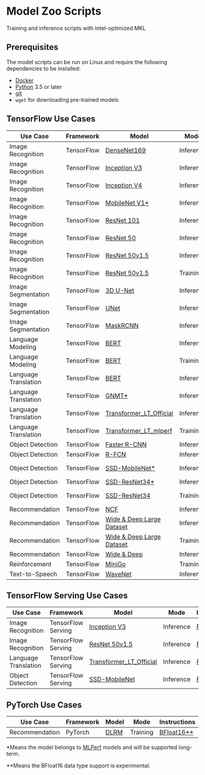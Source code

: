 # Model Zoo Scripts

Training and inference scripts with Intel-optimized MKL

## Prerequisites

The model scripts can be run on Linux and require the following
dependencies to be installed:
* [Docker](https://docs.docker.com/install/)
* [Python](https://www.python.org/downloads/) 3.5 or later
* [git](https://git-scm.com/book/en/v2/Getting-Started-Installing-Git)
* `wget` for downloading pre-trained models

## TensorFlow Use Cases

| Use Case               | Framework     | Model               | Mode      | Instructions    |
| -----------------------| --------------| ------------------- | --------- |------------------------------|
| Image Recognition      | TensorFlow    | [DenseNet169](https://arxiv.org/pdf/1608.06993.pdf)         | Inference | [FP32](image_recognition/tensorflow/densenet169/README.md#fp32-inference-instructions) |
| Image Recognition      | TensorFlow    | [Inception V3](https://arxiv.org/pdf/1512.00567.pdf)        | Inference | [Int8](image_recognition/tensorflow/inceptionv3/README.md#int8-inference-instructions) [FP32](image_recognition/tensorflow/inceptionv3/README.md#fp32-inference-instructions) |
| Image Recognition      | TensorFlow    | [Inception V4](https://arxiv.org/pdf/1602.07261.pdf)        | Inference | [Int8](image_recognition/tensorflow/inceptionv4/README.md#int8-inference-instructions) [FP32](image_recognition/tensorflow/inceptionv4/README.md#fp32-inference-instructions) |
| Image Recognition      | TensorFlow    | [MobileNet V1*](https://arxiv.org/pdf/1704.04861.pdf)        | Inference | [Int8](image_recognition/tensorflow/mobilenet_v1/README.md#int8-inference-instructions) [FP32](image_recognition/tensorflow/mobilenet_v1/README.md#fp32-inference-instructions) |
| Image Recognition      | TensorFlow    | [ResNet 101](https://arxiv.org/pdf/1512.03385.pdf)          | Inference | [Int8](image_recognition/tensorflow/resnet101/README.md#int8-inference-instructions) [FP32](image_recognition/tensorflow/resnet101/README.md#fp32-inference-instructions) |
| Image Recognition      | TensorFlow    | [ResNet 50](https://arxiv.org/pdf/1512.03385.pdf)           | Inference | [Int8](image_recognition/tensorflow/resnet50/README.md#int8-inference-instructions) [FP32](image_recognition/tensorflow/resnet50/README.md#fp32-inference-instructions)|
| Image Recognition      | TensorFlow    | [ResNet 50v1.5](https://github.com/tensorflow/models/tree/master/official/resnet) | Inference | [Int8](image_recognition/tensorflow/resnet50v1_5/README.md#int8-inference-instructions) [FP32](image_recognition/tensorflow/resnet50v1_5/README.md#fp32-inference-instructions) [BFloat16**](image_recognition/tensorflow/resnet50v1_5/README.md#bfloat16-inference-instructions)|
| Image Recognition      | TensorFlow    | [ResNet 50v1.5](https://github.com/tensorflow/models/tree/master/official/resnet) | Training | [FP32](image_recognition/tensorflow/resnet50v1_5/README.md#fp32-training-instructions) [BFloat16**](image_recognition/tensorflow/resnet50v1_5/README.md#bfloat16-training-instructions)|
| Image Segmentation     | TensorFlow    | [3D U-Net](https://arxiv.org/pdf/1606.06650.pdf)            | Inference | [FP32](image_segmentation/tensorflow/3d_unet/README.md) |
| Image Segmentation     | TensorFlow    | [UNet](https://arxiv.org/pdf/1505.04597.pdf)                | Inference | [FP32](image_segmentation/tensorflow/unet/README.md#fp32-inference-instructions) |
| Image Segmentation     | TensorFlow    | [MaskRCNN](https://arxiv.org/abs/1703.06870) | Inference | [FP32](image_segmentation/tensorflow/maskrcnn/README.md#fp32-training-instructions) |
| Language Modeling      | TensorFlow    | [BERT](https://arxiv.org/pdf/1810.04805.pdf)                | Inference | [FP32](language_modeling/tensorflow/bert_large/README.md#fp32-inference-instructions) [BFloat16**](language_modeling/tensorflow/bert_large/README.md#bfloat16-inference-instructions) |
| Language Modeling      | TensorFlow    | [BERT](https://arxiv.org/pdf/1810.04805.pdf)                | Training  | [FP32](language_modeling/tensorflow/bert_large/README.md#fp32-training-instructions) [BFloat16**](language_modeling/tensorflow/bert_large/README.md#bfloat16-training-instructions) |
| Language Translation   | TensorFlow    | [BERT](https://arxiv.org/pdf/1810.04805.pdf)                | Inference | [FP32](language_translation/tensorflow/bert/README.md#fp32-inference-instructions) |
| Language Translation   | TensorFlow    | [GNMT*](https://arxiv.org/pdf/1609.08144.pdf)                | Inference | [FP32](language_translation/tensorflow/mlperf_gnmt/README.md#fp32-inference-instructions) |
| Language Translation   | TensorFlow    | [Transformer_LT_Official ](https://arxiv.org/pdf/1706.03762.pdf)| Inference | [FP32](language_translation/tensorflow/transformer_lt_official/README.md#fp32-inference-instructions) |
| Language Translation   | TensorFlow    | [Transformer_LT_mlperf ](https://arxiv.org/pdf/1706.03762.pdf)| Training | [FP32](language_translation/tensorflow/transformer_mlperf/README.md#fp32-training-instructions) [BFloat16**](language_translation/tensorflow/transformer_mlperf/README.md#bfloat16-training-instructions) |
| Object Detection       | TensorFlow    | [Faster R-CNN](https://arxiv.org/pdf/1506.01497.pdf)        | Inference | [Int8](object_detection/tensorflow/faster_rcnn/README.md#int8-inference-instructions) [FP32](object_detection/tensorflow/faster_rcnn/README.md#fp32-inference-instructions) |
| Object Detection       | TensorFlow    | [R-FCN](https://arxiv.org/pdf/1605.06409.pdf)               | Inference | [Int8](object_detection/tensorflow/rfcn/README.md#int8-inference-instructions) [FP32](object_detection/tensorflow/rfcn/README.md#fp32-inference-instructions) |
| Object Detection       | TensorFlow    | [SSD-MobileNet*](https://arxiv.org/pdf/1704.04861.pdf)       | Inference | [Int8](object_detection/tensorflow/ssd-mobilenet/README.md#int8-inference-instructions) [FP32](object_detection/tensorflow/ssd-mobilenet/README.md#fp32-inference-instructions) [BFloat16**](object_detection/tensorflow/ssd-mobilenet/README.md#bfloat16-inference-instructions) |
| Object Detection       | TensorFlow    | [SSD-ResNet34*](https://arxiv.org/pdf/1512.02325.pdf)        | Inference | [Int8](object_detection/tensorflow/ssd-resnet34/README.md#int8-inference-instructions) [FP32](object_detection/tensorflow/ssd-resnet34/README.md#fp32-inference-instructions) |
| Object Detection       | TensorFlow    | [SSD-ResNet34](https://arxiv.org/pdf/1512.02325.pdf)        | Training  | [FP32](object_detection/tensorflow/ssd-resnet34/README.md#fp32-training-instructions) [BFloat16**](object_detection/tensorflow/ssd-resnet34/README.md#bf16-training-instructions) |
| Recommendation         | TensorFlow    | [NCF](https://arxiv.org/pdf/1708.05031.pdf)                 | Inference | [FP32](recommendation/tensorflow/ncf/README.md#fp32-inference-instructions) |
| Recommendation         | TensorFlow    | [Wide & Deep Large Dataset](https://arxiv.org/pdf/1606.07792.pdf)	| Inference | [Int8](recommendation/tensorflow/wide_deep_large_ds/README.md#int8-inference-instructions) [FP32](recommendation/tensorflow/wide_deep_large_ds/README.md#fp32-inference-instructions) |
| Recommendation         | TensorFlow    | [Wide & Deep Large Dataset](https://arxiv.org/pdf/1606.07792.pdf)	| Training | [FP32](recommendation/tensorflow/wide_deep_large_ds/README.md#fp32-training-instructions) |
| Recommendation         | TensorFlow    | [Wide & Deep](https://arxiv.org/pdf/1606.07792.pdf)         | Inference | [FP32](recommendation/tensorflow/wide_deep/README.md#fp32-inference-instructions) |
| Reinforcement          | TensorFlow    | [MiniGo](https://arxiv.org/abs/1712.01815.pdf)              | Training  | [FP32](reinforcement/tensorflow/minigo/README.md#fp32-training-instructions)|
| Text-to-Speech         | TensorFlow    | [WaveNet](https://arxiv.org/pdf/1609.03499.pdf)             | Inference | [FP32](text_to_speech/tensorflow/wavenet/README.md#fp32-inference-instructions) |

## TensorFlow Serving Use Cases

| Use Case               | Framework     | Model               | Mode      | Instructions    |
| -----------------------| --------------| ------------------- | --------- |------------------------------|
| Image Recognition      | TensorFlow Serving | [Inception V3](https://arxiv.org/pdf/1512.00567.pdf)        | Inference | [FP32](image_recognition/tensorflow_serving/inceptionv3/README.md#fp32-inference-instructions) |
| Image Recognition      | TensorFlow Serving | [ResNet 50v1.5](https://github.com/tensorflow/models/tree/master/official/resnet) | Inference | [FP32](image_recognition/tensorflow_serving/resnet50v1_5/README.md#fp32-inference-instructions) |
| Language Translation   | TensorFlow Serving | [Transformer_LT_Official](https://arxiv.org/pdf/1706.03762.pdf) | Inference | [FP32](language_translation/tensorflow_serving/transformer_lt_official/README.md#fp32-inference-instructions) |
| Object Detection       | TensorFlow Serving | [SSD-MobileNet](https://arxiv.org/pdf/1704.04861.pdf)       | Inference | [FP32](object_detection/tensorflow_serving/ssd-mobilenet/README.md#fp32-inference-instructions) |

## PyTorch Use Cases

| Use Case               | Framework     | Model               | Mode      | Instructions    |
| -----------------------| --------------| ------------------- | --------- |------------------------------|
| Recommendation      | PyTorch | [DLRM](https://arxiv.org/pdf/1906.00091.pdf)        | Training | [BFloat16**](../models/recommendation/pytorch/dlrm/training/bf16/README.md#dlrm-mlperf-bf16-training-v07-intel-submission) |

*Means the model belongs to [MLPerf](https://mlperf.org/) models and will be supported long-term.

**Means the BFloat16 data type support is experimental.

